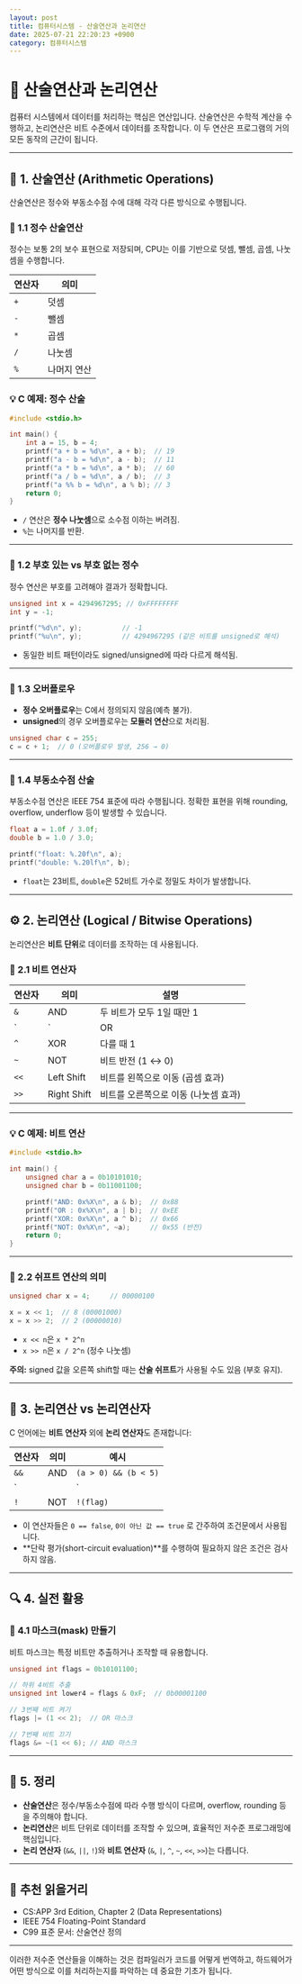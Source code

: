 ```yaml
---
layout: post
title: 컴퓨터시스템 - 산술연산과 논리연산
date: 2025-07-21 22:20:23 +0900
category: 컴퓨터시스템
---
```

# 🔢 산술연산과 논리연산

컴퓨터 시스템에서 데이터를 처리하는 핵심은 연산입니다. 산술연산은 수학적 계산을 수행하고, 논리연산은 비트 수준에서 데이터를 조작합니다. 이 두 연산은 프로그램의 거의 모든 동작의 근간이 됩니다.

---

## 📌 1. 산술연산 (Arithmetic Operations)

산술연산은 정수와 부동소수점 수에 대해 각각 다른 방식으로 수행됩니다.

### 🔸 1.1 정수 산술연산

정수는 보통 2의 보수 표현으로 저장되며, CPU는 이를 기반으로 덧셈, 뺄셈, 곱셈, 나눗셈을 수행합니다.

| 연산자 | 의미      |
|--------|-----------|
| `+`    | 덧셈      |
| `-`    | 뺄셈      |
| `*`    | 곱셈      |
| `/`    | 나눗셈    |
| `%`    | 나머지 연산 |

### 💡 C 예제: 정수 산술

```c
#include <stdio.h>

int main() {
    int a = 15, b = 4;
    printf("a + b = %d\n", a + b);  // 19
    printf("a - b = %d\n", a - b);  // 11
    printf("a * b = %d\n", a * b);  // 60
    printf("a / b = %d\n", a / b);  // 3
    printf("a %% b = %d\n", a % b); // 3
    return 0;
}
```

- `/` 연산은 **정수 나눗셈**으로 소수점 이하는 버려짐.
- `%`는 나머지를 반환.

---

### 🔸 1.2 부호 있는 vs 부호 없는 정수

정수 연산은 부호를 고려해야 결과가 정확합니다.

```c
unsigned int x = 4294967295; // 0xFFFFFFFF
int y = -1;

printf("%d\n", y);          // -1
printf("%u\n", y);          // 4294967295 (같은 비트를 unsigned로 해석)
```

- 동일한 비트 패턴이라도 signed/unsigned에 따라 다르게 해석됨.

---

### 🔸 1.3 오버플로우

- **정수 오버플로우**는 C에서 정의되지 않음(예측 불가).
- **unsigned**의 경우 오버플로우는 **모듈러 연산**으로 처리됨.

```c
unsigned char c = 255;
c = c + 1;  // 0 (오버플로우 발생, 256 → 0)
```

---

### 🔸 1.4 부동소수점 산술

부동소수점 연산은 IEEE 754 표준에 따라 수행됩니다. 정확한 표현을 위해 rounding, overflow, underflow 등이 발생할 수 있습니다.

```c
float a = 1.0f / 3.0f;
double b = 1.0 / 3.0;

printf("float: %.20f\n", a);
printf("double: %.20lf\n", b);
```

- `float`는 23비트, `double`은 52비트 가수로 정밀도 차이가 발생합니다.

---

## ⚙️ 2. 논리연산 (Logical / Bitwise Operations)

논리연산은 **비트 단위**로 데이터를 조작하는 데 사용됩니다.

### 🔸 2.1 비트 연산자

| 연산자 | 의미         | 설명                                  |
|--------|--------------|----------------------------------------|
| `&`    | AND          | 두 비트가 모두 1일 때만 1               |
| `|`    | OR           | 둘 중 하나라도 1이면 1                 |
| `^`    | XOR          | 다를 때 1                              |
| `~`    | NOT          | 비트 반전 (1 ↔ 0)                      |
| `<<`   | Left Shift   | 비트를 왼쪽으로 이동 (곱셈 효과)        |
| `>>`   | Right Shift  | 비트를 오른쪽으로 이동 (나눗셈 효과)    |

---

### 💡 C 예제: 비트 연산

```c
#include <stdio.h>

int main() {
    unsigned char a = 0b10101010;
    unsigned char b = 0b11001100;

    printf("AND: 0x%X\n", a & b);  // 0x88
    printf("OR : 0x%X\n", a | b);  // 0xEE
    printf("XOR: 0x%X\n", a ^ b);  // 0x66
    printf("NOT: 0x%X\n", ~a);     // 0x55 (반전)
    return 0;
}
```

---

### 🔸 2.2 쉬프트 연산의 의미

```c
unsigned char x = 4;     // 00000100

x = x << 1;  // 8 (00001000)
x = x >> 2;  // 2 (00000010)
```

- `x << n`은 `x * 2^n`
- `x >> n`은 `x / 2^n` (정수 나눗셈)

**주의:** signed 값을 오른쪽 shift할 때는 **산술 쉬프트**가 사용될 수도 있음 (부호 유지).

---

## 🧠 3. 논리연산 vs 논리연산자

C 언어에는 **비트 연산자** 외에 **논리 연산자**도 존재합니다:

| 연산자 | 의미   | 예시             |
|--------|--------|------------------|
| `&&`   | AND    | `(a > 0) && (b < 5)` |
| `||`   | OR     | `(x == y) || (z > 0)` |
| `!`    | NOT    | `!(flag)`         |

- 이 연산자들은 `0 == false`, `0이 아닌 값 == true` 로 간주하여 조건문에서 사용됩니다.
- **단락 평가(short-circuit evaluation)**를 수행하여 필요하지 않은 조건은 검사하지 않음.

---

## 🔍 4. 실전 활용

### 🔸 4.1 마스크(mask) 만들기

비트 마스크는 특정 비트만 추출하거나 조작할 때 유용합니다.

```c
unsigned int flags = 0b10101100;

// 하위 4비트 추출
unsigned int lower4 = flags & 0xF;  // 0b00001100

// 3번째 비트 켜기
flags |= (1 << 2);  // OR 마스크

// 7번째 비트 끄기
flags &= ~(1 << 6); // AND 마스크
```

---

## 🧾 5. 정리

- **산술연산**은 정수/부동소수점에 따라 수행 방식이 다르며, overflow, rounding 등을 주의해야 합니다.
- **논리연산**은 비트 단위로 데이터를 조작할 수 있으며, 효율적인 저수준 프로그래밍에 핵심입니다.
- **논리 연산자** (`&&`, `||`, `!`)와 **비트 연산자** (`&`, `|`, `^`, `~`, `<<`, `>>`)는 다릅니다.

---

## 📘 추천 읽을거리

- CS:APP 3rd Edition, Chapter 2 (Data Representations)
- IEEE 754 Floating-Point Standard
- C99 표준 문서: 산술연산 정의

---

이러한 저수준 연산들을 이해하는 것은 컴파일러가 코드를 어떻게 번역하고, 하드웨어가 어떤 방식으로 이를 처리하는지를 파악하는 데 중요한 기초가 됩니다.
